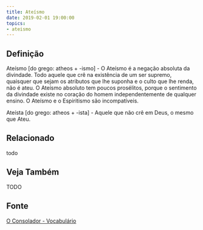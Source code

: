```yaml
---
title: Ateísmo
date: 2019-02-01 19:00:00
topics:
- ateismo
---
```


## Definição
Ateísmo [do grego: atheos + -ismo] - O Ateísmo é a negação absoluta da
divindade. Todo aquele que crê na existência de um ser supremo, quaisquer que
sejam os atributos que lhe suponha e o culto que lhe renda, não é ateu. O
Ateísmo absoluto tem poucos prosélitos, porque o sentimento da divindade existe
no coração do homem independentemente de qualquer ensino. O Ateísmo e o
Espiritismo são incompatíveis.

Ateísta [do grego: atheos + -ista] - Aquele que não crê em Deus, o mesmo que
Ateu.

## Relacionado
todo

## Veja Também
TODO

## Fonte
[O Consolador - Vocabulário](http://www.oconsolador.com.br/linkfixo/vocabulario/principal.html)
